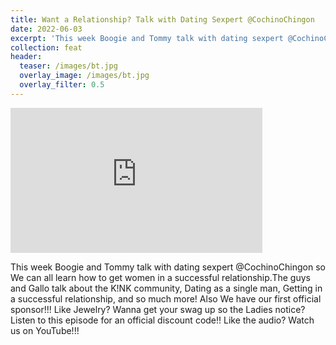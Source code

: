 ```yaml
---
title: Want a Relationship? Talk with Dating Sexpert @CochinoChingon
date: 2022-06-03
excerpt: 'This week Boogie and Tommy talk with dating sexpert @CochinoChingon so We can all learn how to get women in a successful relationship'
collection: feat
header:
  teaser: /images/bt.jpg
  overlay_image: /images/bt.jpg
  overlay_filter: 0.5
---
```


<iframe src='https://open.spotify.com/embed/episode/6v1ACdbhtU9sgyGjRg4hTV' width='80%' height='232' frameborder='0' allowtransparency='true' allow='encrypted-media'></iframe>

This week Boogie and Tommy talk with dating sexpert @CochinoChingon so We can all learn how to get women in a successful relationship.The guys and Gallo talk about the K!NK community, Dating as a single man, Getting in a successful relationship, and so much more! Also We have our first official sponsor!!! Like Jewelry? Wanna get your swag up so the Ladies notice? Listen to this episode for an official discount code!! Like the audio? Watch us on YouTube!!!
